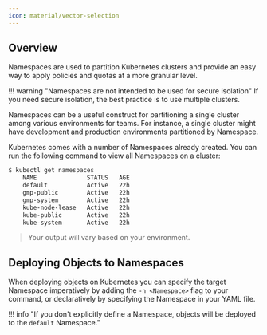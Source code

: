 ```yaml
---
icon: material/vector-selection
---
```

## Overview
Namespaces are used to partition Kubernetes clusters and provide an easy way to apply policies and quotas at a more granular level.  

!!! warning "Namespaces are not intended to be used for secure isolation"
    If you need secure isolation, the best practice is to use multiple clusters.

Namespaces can be a useful construct for partitioning a single cluster among various environments for teams. For instance, a single cluster might have development and production environments partitioned by Namespace.  

Kubernetes comes with a number of Namespaces already created. You can run the following command to view all Namespaces on a cluster:  

``` bash
$ kubectl get namespaces
    NAME              STATUS   AGE
    default           Active   22h
    gmp-public        Active   22h
    gmp-system        Active   22h
    kube-node-lease   Active   22h
    kube-public       Active   22h
    kube-system       Active   22h
```
> Your output will vary based on your environment.  

## Deploying Objects to Namespaces
When deploying objects on Kubernetes you can specify the target Namespace imperatively by adding the `-n <Namespace>` flag to your command, or declaratively by specifying the Namespace in your YAML file.  

!!! info "If you don't explicitly define a Namespace, objects will be deployed to the `default` Namespace."